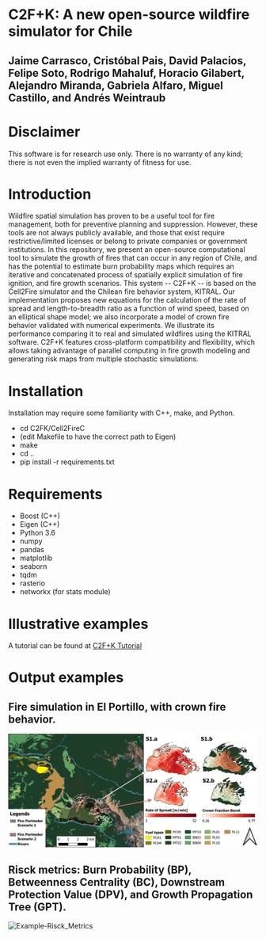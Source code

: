 # C2F+K: A new open-source wildfire simulator for Chile
## Jaime Carrasco, Cristóbal Pais, David Palacios, Felipe Soto, Rodrigo Mahaluf, Horacio Gilabert, Alejandro Miranda, Gabriela Alfaro, Miguel Castillo, and Andrés Weintraub

# Disclaimer
This software is for research use only. There is no warranty of any kind; there is not even the implied warranty of fitness for use.

# Introduction
Wildfire spatial simulation has proven to be a useful tool for fire management, both for preventive planning and suppression. However, these tools are not always publicly available, and those that exist require restrictive/limited licenses or belong to private companies or government institutions. In this repository, we present an open-source computational tool to simulate the growth of fires that can occur in any region of Chile, and has the potential to estimate burn probability maps which requires an iterative and concatenated process of spatially explicit simulation of fire ignition, and fire growth scenarios. This system -- C2F+K -- is based on the Cell2Fire simulator and the Chilean fire behavior system, KITRAL. Our implementation proposes new equations for the calculation of the rate of spread and length-to-breadth ratio as a function of wind speed, based on an elliptical shape model; we also incorporate a model of crown fire behavior validated with numerical experiments. We illustrate its performance comparing it to real and simulated wildfires using the KITRAL software. C2F+K features cross-platform compatibility and flexibility, which allows taking advantage of parallel computing in fire growth modeling and generating risk maps from multiple stochastic simulations.

# Installation
Installation may require some familiarity with C++, make, and Python.
* cd C2FK/Cell2FireC
* (edit Makefile to have the correct path to Eigen)
* make
* cd .. 
* pip install -r requirements.txt

# Requirements
- Boost (C++)
- Eigen (C++)
- Python 3.6
- numpy
- pandas
- matplotlib
- seaborn
- tqdm
- rasterio
- networkx (for stats module)

# Illustrative examples
A tutorial can be found at [C2F+K Tutorial](https://docs.google.com/presentation/d/1Y6fPAhDrSThGSvYFvqdccXTvVrUcvbHZsDLAwbfMD18/edit?usp=sharing)

# Output examples
## Fire simulation in El Portillo, with crown fire behavior.  
![Example-El Portillo-Crown fire](Output/El_portillo.png)
## Risck metrics: Burn Probability (BP), Betweenness Centrality (BC), Downstream Protection Value (DPV), and Growth Propagation Tree (GPT).
![Example-Risck_Metrics](Output/example-metrics.png)
